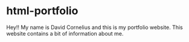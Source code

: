 # html-portfolio
Hey!! My name is David Cornelius and this is my portfolio website. This website contains a bit of information about me.
